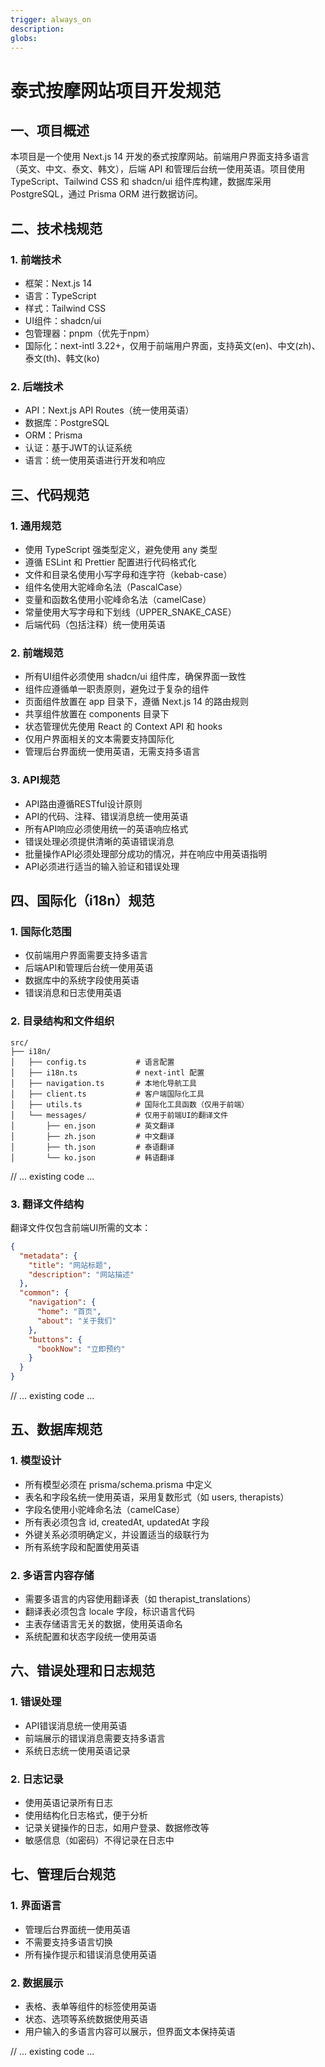 ```yaml
---
trigger: always_on
description: 
globs: 
---
```

# 泰式按摩网站项目开发规范

## 一、项目概述

本项目是一个使用 Next.js 14 开发的泰式按摩网站。前端用户界面支持多语言（英文、中文、泰文、韩文），后端 API 和管理后台统一使用英语。项目使用 TypeScript、Tailwind CSS 和 shadcn/ui 组件库构建，数据库采用 PostgreSQL，通过 Prisma ORM 进行数据访问。

## 二、技术栈规范

### 1. 前端技术

- 框架：Next.js 14
- 语言：TypeScript
- 样式：Tailwind CSS
- UI组件：shadcn/ui
- 包管理器：pnpm（优先于npm）
- 国际化：next-intl 3.22+，仅用于前端用户界面，支持英文(en)、中文(zh)、泰文(th)、韩文(ko)

### 2. 后端技术

- API：Next.js API Routes（统一使用英语）
- 数据库：PostgreSQL
- ORM：Prisma
- 认证：基于JWT的认证系统
- 语言：统一使用英语进行开发和响应

## 三、代码规范

### 1. 通用规范

- 使用 TypeScript 强类型定义，避免使用 any 类型
- 遵循 ESLint 和 Prettier 配置进行代码格式化
- 文件和目录名使用小写字母和连字符（kebab-case）
- 组件名使用大驼峰命名法（PascalCase）
- 变量和函数名使用小驼峰命名法（camelCase）
- 常量使用大写字母和下划线（UPPER_SNAKE_CASE）
- 后端代码（包括注释）统一使用英语

### 2. 前端规范

- 所有UI组件必须使用 shadcn/ui 组件库，确保界面一致性
- 组件应遵循单一职责原则，避免过于复杂的组件
- 页面组件放置在 app 目录下，遵循 Next.js 14 的路由规则
- 共享组件放置在 components 目录下
- 状态管理优先使用 React 的 Context API 和 hooks
- 仅用户界面相关的文本需要支持国际化
- 管理后台界面统一使用英语，无需支持多语言

### 3. API规范

- API路由遵循RESTful设计原则
- API的代码、注释、错误消息统一使用英语
- 所有API响应必须使用统一的英语响应格式
- 错误处理必须提供清晰的英语错误消息
- 批量操作API必须处理部分成功的情况，并在响应中用英语指明
- API必须进行适当的输入验证和错误处理

## 四、国际化（i18n）规范

### 1. 国际化范围

- 仅前端用户界面需要支持多语言
- 后端API和管理后台统一使用英语
- 数据库中的系统字段使用英语
- 错误消息和日志使用英语

### 2. 目录结构和文件组织

```
src/
├── i18n/
│   ├── config.ts           # 语言配置
│   ├── i18n.ts             # next-intl 配置
│   ├── navigation.ts       # 本地化导航工具
│   ├── client.ts           # 客户端国际化工具
│   ├── utils.ts            # 国际化工具函数（仅用于前端）
│   └── messages/           # 仅用于前端UI的翻译文件
│       ├── en.json         # 英文翻译
│       ├── zh.json         # 中文翻译
│       ├── th.json         # 泰语翻译
│       └── ko.json         # 韩语翻译
```

// ... existing code ...

### 3. 翻译文件结构

翻译文件仅包含前端UI所需的文本：

```json
{
  "metadata": {
    "title": "网站标题",
    "description": "网站描述"
  },
  "common": {
    "navigation": {
      "home": "首页",
      "about": "关于我们"
    },
    "buttons": {
      "bookNow": "立即预约"
    }
  }
}
```

// ... existing code ...

## 五、数据库规范

### 1. 模型设计

- 所有模型必须在 prisma/schema.prisma 中定义
- 表名和字段名统一使用英语，采用复数形式（如 users, therapists）
- 字段名使用小驼峰命名法（camelCase）
- 所有表必须包含 id, createdAt, updatedAt 字段
- 外键关系必须明确定义，并设置适当的级联行为
- 所有系统字段和配置使用英语

### 2. 多语言内容存储

- 需要多语言的内容使用翻译表（如 therapist_translations）
- 翻译表必须包含 locale 字段，标识语言代码
- 主表存储语言无关的数据，使用英语命名
- 系统配置和状态字段统一使用英语

## 六、错误处理和日志规范

### 1. 错误处理

- API错误消息统一使用英语
- 前端展示的错误消息需要支持多语言
- 系统日志统一使用英语记录

### 2. 日志记录

- 使用英语记录所有日志
- 使用结构化日志格式，便于分析
- 记录关键操作的日志，如用户登录、数据修改等
- 敏感信息（如密码）不得记录在日志中

## 七、管理后台规范

### 1. 界面语言

- 管理后台界面统一使用英语
- 不需要支持多语言切换
- 所有操作提示和错误消息使用英语

### 2. 数据展示

- 表格、表单等组件的标签使用英语
- 状态、选项等系统数据使用英语
- 用户输入的多语言内容可以展示，但界面文本保持英语

// ... existing code ...